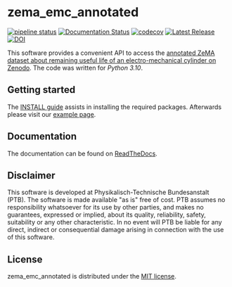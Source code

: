 # zema_emc_annotated

[![pipeline status](https://gitlab1.ptb.de/m4d/zema_emc_annotated/badges/main/pipeline.svg)](https://gitlab1.ptb.de/m4d/zema_emc_annotated/-/commits/main)
[![Documentation Status](https://readthedocs.org/projects/zema-emc-annotated/badge/?version=v0.7.0)](https://zema-emc-annotated.readthedocs.io/en/v0.7.0/)
[![codecov](https://codecov.io/gh/PTB-M4D/zema_emc_annotated/branch/main/graph/badge.svg?token=HQZE3FXL7N)](https://app.codecov.io/gh/PTB-M4D/zema_emc_annotated?search=&displayType=list&trend=7%20days)
[![Latest Release](https://img.shields.io/github/v/release/PTB-M4D/zema_emc_annotated?label=Latest%20Release)](https://github.com/PTB-M4D/zema_emc_annotated/releases/latest)
[![DOI](https://zenodo.org/badge/591514193.svg)](https://doi.org/10.5281/zenodo.7556142)

This software provides a convenient API to access the [annotated ZeMA dataset about 
remaining useful life of an electro-mechanical cylinder on
Zenodo](https://doi.org/10.5281/zenodo.5185953). The code was written for _Python 3.10_.

## Getting started

The [INSTALL guide](INSTALL.md) assists in installing the required packages. 
Afterwards please visit our
[example page](https://zema-emc-annotated.readthedocs.io/en/latest/examples.html).

## Documentation

The documentation can be found on
[ReadTheDocs](https://zema-emc-annotated.readthedocs.io/en/v0.7.0/).

## Disclaimer

This software is developed at Physikalisch-Technische Bundesanstalt (PTB). The software
is made available "as is" free of cost. PTB assumes no responsibility whatsoever for
its use by other parties, and makes no guarantees, expressed or implied, about its
quality, reliability, safety, suitability or any other characteristic. In no event
will PTB be liable for any direct, indirect or consequential damage arising in
connection with the use of this software.

## License

zema_emc_annotated is distributed under the [MIT
license](https://github.com/PTB-M4D/zema_emc_annotated/blob/main/LICENSE).
